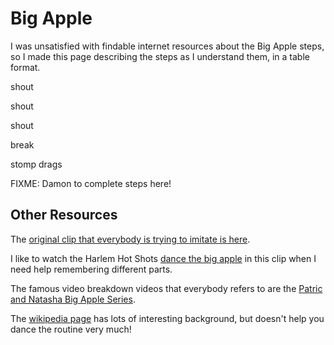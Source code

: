 # Big Apple

I was unsatisfied with findable internet resources about the Big Apple steps, so I made this page describing the steps
as I understand them, in a table format.

shout

shout

shout

break

stomp drags

FIXME: Damon to complete steps here!


## Other Resources

The 
[original clip that everybody is trying to imitate is here](https://www.youtube.com/watch?v=OfgKMfexdPQ).

I like to watch the Harlem Hot Shots
[dance the big apple](https://www.youtube.com/watch?v=E37mb1QROIw) in this clip when I need help remembering
different parts.

The famous video breakdown videos that everybody refers to are the
[Patric and Natasha Big Apple Series](https://www.youtube.com/watch?v=C444gS8IcIk).

The 
[wikipedia page](https://en.wikipedia.org/wiki/Big_Apple_(dance))
has lots of interesting background, but doesn't help you dance the routine very much!

